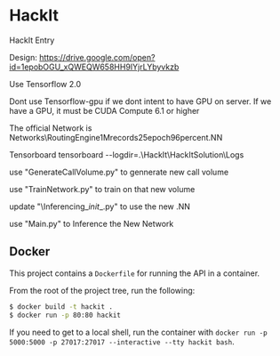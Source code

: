 # HackIt

HackIt Entry

Design: https://drive.google.com/open?id=1epobOGU_xQWEQW658HH9IYjrLYbyvkzb

Use Tensorflow 2.0

Dont use Tensorflow-gpu if we dont intent to have GPU on server.
  If we have a GPU, it must be CUDA Compute 6.1 or higher

The official Network is Networks\RoutingEngine1Mrecords25epoch96percent.NN


Tensorboard
  tensorboard --logdir=.\HackIt\HackItSolution\Logs


use "GenerateCallVolume.py" to gennerate new call volume

use "TrainNetwork.py" to train on that new volume

update "\Inferencing\__init__.py" to use the new .NN

use "Main.py" to Inference the New Network


## Docker

This project contains a `Dockerfile` for running the API in a container.

From the root of the project tree, run the following:

```bash
$ docker build -t hackit .
$ docker run -p 80:80 hackit
```

If you need to get to a local shell, run the container with `docker run -p 5000:5000 -p 27017:27017 --interactive --tty hackit bash`.